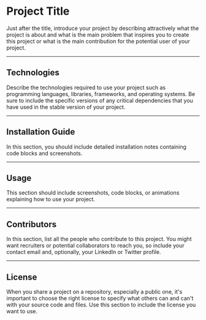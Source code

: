 # Project Title

Just after the title, introduce your project by describing attractively 
what the project is about and what is the main problem that inspires 
you to create this project or what is the main contribution for the 
potential user of your project.

---

## Technologies

Describe the technologies required to use your project such as programming 
languages, libraries, frameworks, and operating systems. Be sure to include
 the specific versions of any critical dependencies that you have used in 
 the stable version of your project.

---

## Installation Guide

In this section, you should include detailed installation notes containing
 code blocks and screenshots.

---

## Usage

This section should include screenshots, code blocks, or animations 
explaining how to use your project.

---

## Contributors

In this section, list all the people who contribute to this project. 
You might want recruiters or potential collaborators to reach you, so
 include your contact email and, optionally, your LinkedIn or Twitter profile.

---

## License

When you share a project on a repository, especially a public one, it's 
important to choose the right license to specify what others can and can't
 with your source code and files. Use this section to include the license 
 you want to use.
